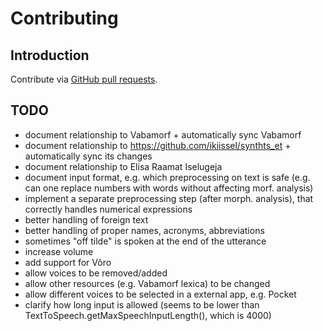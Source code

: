 Contributing
============

Introduction
------------

Contribute via [GitHub pull requests](https://help.github.com/articles/about-pull-requests/).


TODO
----

- document relationship to Vabamorf + automatically sync Vabamorf
- document relationship to <https://github.com/ikiissel/synthts_et> + automatically sync its changes
- document relationship to Elisa Raamat Iselugeja
- document input format, e.g. which preprocessing on text is safe (e.g. can one replace numbers with words without affecting morf. analysis)
- implement a separate preprocessing step (after morph. analysis), that correctly handles numerical expressions
- better handling of foreign text
- better handling of proper names, acronyms, abbreviations
- sometimes "off tilde" is spoken at the end of the utterance
- increase volume
- add support for Võro
- allow voices to be removed/added
- allow other resources (e.g. Vabamorf lexica) to be changed
- allow different voices to be selected in a external app, e.g. Pocket
- clarify how long input is allowed (seems to be lower than TextToSpeech.getMaxSpeechInputLength(), which is 4000)
